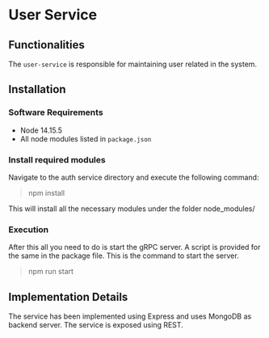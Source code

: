 # User Service
## Functionalities
The `user-service` is responsible for maintaining user related in the system.
## Installation
### Software Requirements
* Node 14.15.5
* All node modules listed in `package.json`
### Install required modules
Navigate to the auth service directory and execute the following command:
> npm install

This will install all the necessary modules under the folder node_modules/
### Execution
After this all you need to do is start the gRPC server. A script is provided for the same in the package file. This is the command to start the server.
> npm run start

## Implementation Details
The service has been implemented using Express and uses MongoDB as backend server.
The service is exposed using REST.